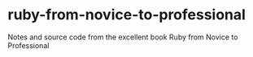 # ruby-from-novice-to-professional
Notes and source code from the excellent book Ruby from Novice to Professional
